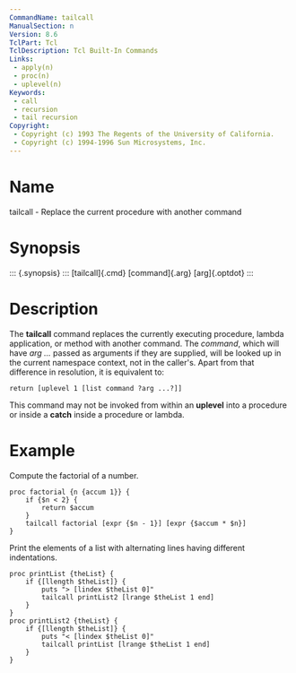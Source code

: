 ```yaml
---
CommandName: tailcall
ManualSection: n
Version: 8.6
TclPart: Tcl
TclDescription: Tcl Built-In Commands
Links:
 - apply(n)
 - proc(n)
 - uplevel(n)
Keywords:
 - call
 - recursion
 - tail recursion
Copyright:
 - Copyright (c) 1993 The Regents of the University of California.
 - Copyright (c) 1994-1996 Sun Microsystems, Inc.
---
```


# Name

tailcall - Replace the current procedure with another command

# Synopsis

::: {.synopsis} :::
[tailcall]{.cmd} [command]{.arg} [arg]{.optdot}
:::

# Description

The **tailcall** command replaces the currently executing procedure, lambda application, or method with another command. The *command*, which will have *arg ...* passed as arguments if they are supplied, will be looked up in the current namespace context, not in the caller's. Apart from that difference in resolution, it is equivalent to:

```
return [uplevel 1 [list command ?arg ...?]]
```

This command may not be invoked from within an **uplevel** into a procedure or inside a **catch** inside a procedure or lambda.

# Example

Compute the factorial of a number.

```
proc factorial {n {accum 1}} {
    if {$n < 2} {
        return $accum
    }
    tailcall factorial [expr {$n - 1}] [expr {$accum * $n}]
}
```

Print the elements of a list with alternating lines having different indentations.

```
proc printList {theList} {
    if {[llength $theList]} {
        puts "> [lindex $theList 0]"
        tailcall printList2 [lrange $theList 1 end]
    }
}
proc printList2 {theList} {
    if {[llength $theList]} {
        puts "< [lindex $theList 0]"
        tailcall printList [lrange $theList 1 end]
    }
}
```

